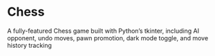 # Chess
A fully-featured Chess game built with Python’s tkinter, including AI opponent, undo moves, pawn promotion, dark mode toggle, and move history tracking
